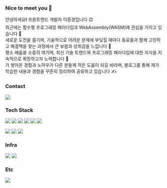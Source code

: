 <h3>Nice to meet you 👋</h3>
<p>
  안녕하세요❗️ 프론트엔드 개발자 이종경입니다 😊 <br/>
  최근에는 함수형 프로그래밍 패러다임과 WebAssembly(WASM)에 관심을 가지고 있습니다 🤔 <br/>
  새로운 도전을 즐기며, 기술적으로 어려운 문제에 부딪힐 때마다 동료들과 함께 고민하고 해결책을 찾는 과정에서 큰 보람과 성취감을 느낍니다 🚀 <br/>
  평소 배움을 소중히 여기며, 최신 기술 트렌드와 프로그래밍 패러다임에 대한 지식을 지속적으로 확장하고자 노력합니다 🚀 <br/>
  가 쌓아온 경험과 노하우가 다른 분들께 작은 도움이 되길 바라며, 블로그를 통해 제가 학습한 내용과 경험을 꾸준히 정리하여 공유하고 있습니다 ✍️<br/>
</p>


<h3>Contact</h3>
<a href="mailto:gyoung3063413@naver.com"><img src="https://img.shields.io/badge/Mail-03C75A?style=flat-square&logo=Naver&logoColor=white&link=gyoung3063413@naver.com"/></a> 

 
<h3>Tech Stack</h3>
<p>
  
  <img src="https://img.shields.io/badge/Next-000000?style=flat-square&logo=nextdotjs&logoColor=white"/>
  <img src="https://img.shields.io/badge/React-61DAFB?style=flat-square&logo=React&logoColor=white"/>
  <img src="https://img.shields.io/badge/Node.js-339933?style=flat-square&logo=Node.js&logoColor=white"/>
  <img src="https://img.shields.io/badge/Express-000000?style=flat-square&logo=Express&logoColor=white"/>
  <img src="https://img.shields.io/badge/Django-092E20?style=flat-square&logo=Django&logoColor=white"/>
  <img src="https://img.shields.io/badge/Flask-000000?style=flat-square&logo=Flask&logoColor=white"/>
</p>
<p>
  <img src="https://img.shields.io/badge/Javascript-F7DF1E?style=flat-square&logo=Javascript&logoColor=white"/>
  <img src="https://img.shields.io/badge/Typescript-3178C6?style=flat-square&logo=Typescript&logoColor=white"/>
  <img src="https://img.shields.io/badge/Python-3776AB?style=flat-square&logo=Python&logoColor=white"/>
</p>

<h3>Infra</h3>
<p>
  <img src="https://img.shields.io/badge/Ubuntu-E95420?style=flat-square&logo=ubuntu&logoColor=white"/>
  <img src="https://img.shields.io/badge/Docker-2496ED?style=flat-square&logo=docker&logoColor=white"/>
</p>

<h3>Etc</h3>
<p>
  <img src="https://img.shields.io/badge/Git-F05032?style=flat-square&logo=Git&logoColor=white"/>
</p>
